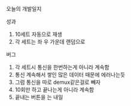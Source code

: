 오늘의 개발일지

성과
1. 10세트 자동으로 재생
2. 각 세트는 좌 우 가운데 랜덤으로

버그
1. 각 세트시 통신을 한번하는게 아니라 계속함
2. 통신 계속해서 쌓인 많은 데이터 때문에 에러나는듯
3. 그럼 통신을 따로 demux같은걸로 빼자
4. 10회만 하고 끝나는게 아니라 계속함
5. 끝내는 버튼을 
는 내일
 
